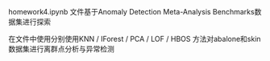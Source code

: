 homework4.ipynb 文件基于Anomaly Detection Meta-Analysis Benchmarks数据集进行探索

在文件中使用分别使用KNN / IForest / PCA / LOF / HBOS 方法对abalone和skin数据集进行离群点分析与异常检测
